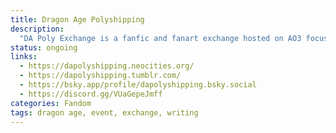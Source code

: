 ```yaml
---
title: Dragon Age Polyshipping
description:
  "DA Poly Exchange is a fanfic and fanart exchange hosted on AO3 focusing on polyamorous, polysexual, and polygamous ships in the Dragon Age fandom which takes place annually in the Fall."
status: ongoing
links:
  - https://dapolyshipping.neocities.org/
  - https://dapolyshipping.tumblr.com/
  - https://bsky.app/profile/dapolyshipping.bsky.social
  - https://discord.gg/VUaGepeJmff
categories: Fandom
tags: dragon age, event, exchange, writing
---
```

